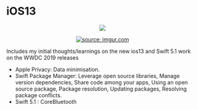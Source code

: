 # iOS13

<p align="center">
    
<img src="https://img.shields.io/badge/SWIFT-5.1-brightgreen.svg" />

</p>



<p align="center">
    <a href="<a href="https://imgur.com/Q0r8ZhI"><img src="https://i.imgur.com/Q0r8ZhI.jpg" title="source: imgur.com" /></a>
</p>

<Head>
Includes my initial thoughts/learnings on the new ios13 and Swift 5.1 work on the WWDC 2019 releases  
</Head>

- Apple Privacy:  Data minimisation.
- Swift Package Manager: Leverage open source libraries, Manage version dependencies, Share code among your apps, Using an open source package, Package resolution, Updating packages, Resolving package conflicts.
- Swift 5.1 : CoreBluetooth
